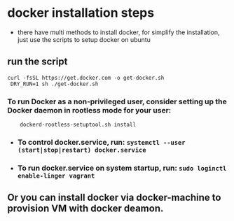 # docker installation steps
- there have multi methods to install docker, for simplify the installation, just use the scripts to setup docker on ubuntu

## run the script 
```
curl -fsSL https://get.docker.com -o get-docker.sh
 DRY_RUN=1 sh ./get-docker.sh
 ```

### To run Docker as a non-privileged user, consider setting up the Docker daemon in rootless mode for your user:
```
    dockerd-rootless-setuptool.sh install
```

- ### To control docker.service, run: `systemctl --user (start|stop|restart) docker.service`
- ### To run docker.service on system startup, run: `sudo loginctl enable-linger vagrant`


## Or you can install docker via docker-machine to provision VM with docker deamon.